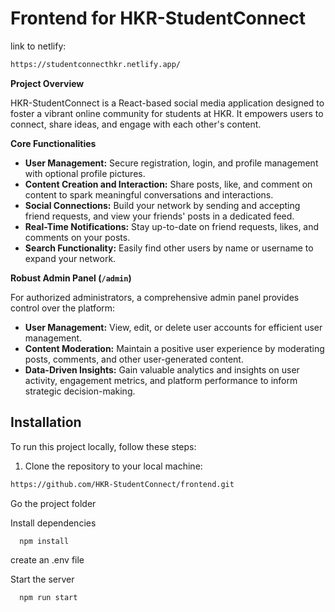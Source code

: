 # Frontend for HKR-StudentConnect


link to netlify: 
``` bash
https://studentconnecthkr.netlify.app/

```

**Project Overview**

HKR-StudentConnect is a React-based social media application designed to foster a vibrant online community for students at HKR. It empowers users to connect, share ideas, and engage with each other's content.

**Core Functionalities**

- **User Management:** Secure registration, login, and profile management with optional profile pictures.
- **Content Creation and Interaction:** Share posts, like, and comment on content to spark meaningful conversations and interactions.
- **Social Connections:** Build your network by sending and accepting friend requests, and view your friends' posts in a dedicated feed.
- **Real-Time Notifications:** Stay up-to-date on friend requests, likes, and comments on your posts.
- **Search Functionality:** Easily find other users by name or username to expand your network.

**Robust Admin Panel (`/admin`)**

For authorized administrators, a comprehensive admin panel provides control over the platform:

- **User Management:** View, edit, or delete user accounts for efficient user management.
- **Content Moderation:** Maintain a positive user experience by moderating posts, comments, and other user-generated content.
- **Data-Driven Insights:** Gain valuable analytics and insights on user activity, engagement metrics, and platform performance to inform strategic decision-making.

## Installation

To run this project locally, follow these steps:

1. Clone the repository to your local machine:

```bash
https://github.com/HKR-StudentConnect/frontend.git
 ```

Go the project folder

Install dependencies

```bash
  npm install
```

create an .env file 

Start the server

```bash
  npm run start
```
